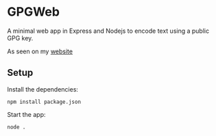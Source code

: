 # GPGWeb
A minimal web app in Express and Nodejs to encode text using a public GPG key.

As seen on my [website](https://gpg.perrypal.xyz/)

## Setup
Install the dependencies:

`npm install package.json`


Start the app:

`node .`
